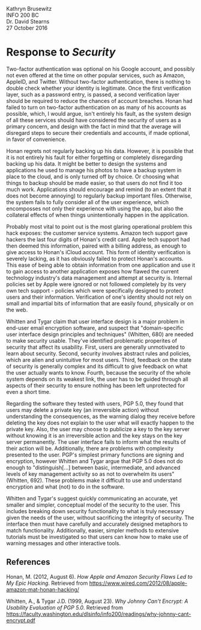 Kathryn Brusewitz  
INFO 200 BC  
Dr. David Stearns  
27 October 2016  

Response to _Security_
======================

Two-factor authentication was optional on his Google account, and possibly not even offered at the time on other popular services, such as Amazon, AppleID, and Twitter. Without two-factor authentication, there is nothing to double check whether your identity is legitimate. Once the first verification layer, such as a password entry, is passed, a second verification layer should be required to reduce the chances of account breaches. Honan had failed to turn on two-factor authentication on as many of his accounts as possible, which, I would argue, isn't entirely his fault, as the system design of all these services should have considered the security of users as a primary concern, and design with the fact in mind that the average will disregard steps to secure their credentials and accounts, if made optional, in favor of convenience.

Honan regrets not regularly backing up his data. However, it is possible that it is not entirely his fault for either forgetting or completely disregarding backing up his data. It might be better to design the systems and applications he used to manage his photos to have a backup system in place to the cloud, and is only turned off by choice. Or choosing what things to backup should be made easier, so that users do not find it too much work. Applications should encourage and remind (to an extent that it does not become annoying) to regularly backup important files. Otherwise, the system fails to fully consider all of the user experience, which encomposses not only their experience with using the app, but also the collateral effects of when things unintentionally happen in the application.

Probably most vital to point out is the most glaring operational problem this hack exposes: the customer service systems. 
Amazon tech support gave hackers the last four digits of Honan's credit card. Apple tech support had then deemed this information, paired with a billing address, as enough to give access to Honan's iCloud account. This form of identity verification is severely lacking, as it has obviously failed to protect Honan's accounts. This ease of being able to obtain information from one application and use it to gain access to another application exposes how flawed the current technology industry's data management and attempt at security is. Internal policies set by Apple were ignored or not followed completely by its very own tech support - policies which were specifically designed to protect users and their information. Verification of one's identity should not rely on small and impartial bits of information that are easily found, physically or on the web.

Whitten and Tygar claim that user interface design is a major problem in end-user email encryption software, and suspect that "domain-specific user interface design principles and techniques" (Whitten, 680) are needed to make security usable. They've identified problematic properites of security that affect its usability. First, users are generally unmotivated to learn about security. Second, security involves abstract rules and policies, which are alien and unintuitive for most users. Third, feedback on the state of security is generally complex and its difficult to give feedback on what the user actually wants to know. Fourth, because the security of the whole system depends on its weakest link, the user has to be guided through all aspects of their security to ensure nothing has been left unprotected for even a short time. 

Regarding the software they tested with users, PGP 5.0, they found that users may delete a private key (an irreversible action) without understanding the consequences, as the warning dialog they receive before deleting the key does not explain to the user what will exactly happen to the private key. Also, the user may choose to publicize a key to the key server without knowing it is an irreversible action and the key stays on the key server permanently. The user interface fails to inform what the results of their action will be. Additionally, there are problems with complexity presented to the user. PGP's simplest primary functions are signing and encryption, however Whitten and Tygar argue that PGP 5.0 does not do enough to "distinguish[...] between basic, intermediate, and advanced levels of key management activity so as not to overwhelm its users" (Whitten, 692). These problems make it difficult to use and understand encryption and what (not) to do in the software. 

Whitten and Tygar's suggest quickly communicating an accurate, yet smaller and simpler, conceptual model of the security to the user. This includes breaking down security functionality to what is truly necessary given the needs of the user, without sacrificing the integrity of security. The interface then must have carefully and accurately designed metaphors to match functionality. Additionally, easier, simpler methods to extensive tutorials must be investigated so that users can know how to make use of warning messages and other interactive tools.

References
----------
Honan, M. (2012, August 6). _How Apple and Amazon Security Flaws Led to My Epic Hacking_. Retrieved from https://www.wired.com/2012/08/apple-amazon-mat-honan-hacking/

Whitten, A., & Tygar J.D. (1999, August 23). _Why Johnny Can't Encrypt: A Usability Evaluation of PGP 5.0_. Retrieved from https://faculty.washington.edu/dlsinfo/info200/readings/why-johnny-cant-encrypt.pdf